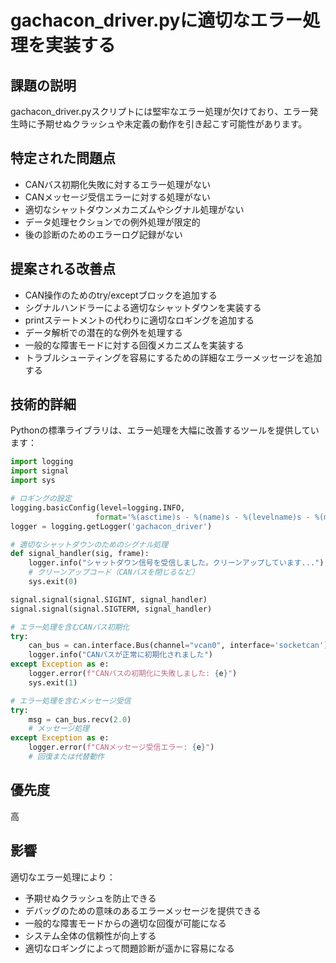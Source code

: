 # gachacon_driver.pyに適切なエラー処理を実装する

## 課題の説明
gachacon_driver.pyスクリプトには堅牢なエラー処理が欠けており、エラー発生時に予期せぬクラッシュや未定義の動作を引き起こす可能性があります。

## 特定された問題点
- CANバス初期化失敗に対するエラー処理がない
- CANメッセージ受信エラーに対する処理がない
- 適切なシャットダウンメカニズムやシグナル処理がない
- データ処理セクションでの例外処理が限定的
- 後の診断のためのエラーログ記録がない

## 提案される改善点
- CAN操作のためのtry/exceptブロックを追加する
- シグナルハンドラーによる適切なシャットダウンを実装する
- printステートメントの代わりに適切なロギングを追加する
- データ解析での潜在的な例外を処理する
- 一般的な障害モードに対する回復メカニズムを実装する
- トラブルシューティングを容易にするための詳細なエラーメッセージを追加する

## 技術的詳細
Pythonの標準ライブラリは、エラー処理を大幅に改善するツールを提供しています：

```python
import logging
import signal
import sys

# ロギングの設定
logging.basicConfig(level=logging.INFO, 
                   format='%(asctime)s - %(name)s - %(levelname)s - %(message)s')
logger = logging.getLogger('gachacon_driver')

# 適切なシャットダウンのためのシグナル処理
def signal_handler(sig, frame):
    logger.info("シャットダウン信号を受信しました。クリーンアップしています...")
    # クリーンアップコード（CANバスを閉じるなど）
    sys.exit(0)

signal.signal(signal.SIGINT, signal_handler)
signal.signal(signal.SIGTERM, signal_handler)

# エラー処理を含むCANバス初期化
try:
    can_bus = can.interface.Bus(channel="vcan0", interface='socketcan')
    logger.info("CANバスが正常に初期化されました")
except Exception as e:
    logger.error(f"CANバスの初期化に失敗しました: {e}")
    sys.exit(1)

# エラー処理を含むメッセージ受信
try:
    msg = can_bus.recv(2.0)
    # メッセージ処理
except Exception as e:
    logger.error(f"CANメッセージ受信エラー: {e}")
    # 回復または代替動作
```

## 優先度
高

## 影響
適切なエラー処理により：
- 予期せぬクラッシュを防止できる
- デバッグのための意味のあるエラーメッセージを提供できる
- 一般的な障害モードからの適切な回復が可能になる
- システム全体の信頼性が向上する
- 適切なロギングによって問題診断が遥かに容易になる
